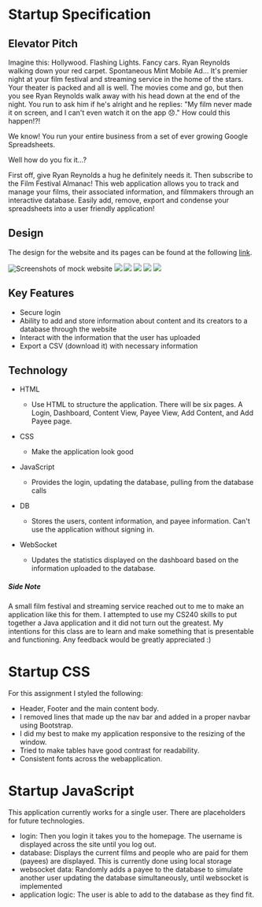 # Startup Specification

## Elevator Pitch
Imagine this: Hollywood. Flashing Lights. Fancy cars. Ryan Reynolds walking down your red carpet. Spontaneous Mint Mobile Ad... It's premier night at your film festival and streaming service in the home of the stars. Your theater is packed and all is well. The movies come and go, but then you see Ryan Reynolds walk away with his head down at the end of the night. You run to ask him if he's alright and he replies: "My film never made it on screen, and I can't even watch it on the app 😞." How could this happen!?! 

We know! You run your entire business from a set of ever growing Google Spreadsheets.

Well how do you fix it...?

First off, give Ryan Reynolds a hug he definitely needs it. Then subscribe to the Film Festival Almanac! This web application allows you to track and manage your films, their associated information, and filmmakers through an interactive database. Easily add, remove, export and condense your spreadsheets into a user friendly application!

## Design

The design for the website and its pages can be found at the following [link](https://ninjamock.com/s/29L9TLx).

![Screenshots of mock website](login.png)
![](dashboard.png)
![](content.png)
![](payee.png)
![](add_content.png)
![](add_payee.png)

## Key Features
- Secure login
- Ability to add and store information about content and its creators to a database through the website
- Interact with the information that the user has uploaded
- Export a CSV (download it) with necessary information

## Technology

- HTML
    - Use HTML to structure the application. There will be six pages. A Login, Dashboard, Content View, Payee View, Add Content, and Add Payee page.

- CSS 
    - Make the application look good

- JavaScript
    - Provides the login, updating the database, pulling from the database calls

- DB
    - Stores the users, content information, and payee information. Can't use the application without signing in.

- WebSocket
    - Updates the statistics displayed on the dashboard based on the information uploaded to the database.

##### Side Note

A small film festival and streaming service reached out to me to make an application like this for them. I attempted to use my CS240 skills to put together a Java application and it did not turn out the greatest. My intentions for this class are to learn and make something that is presentable and functioning. Any feedback would be greatly appreciated :)

# Startup CSS

For this assignment I styled the following:

- Header, Footer and the main content body.
- I removed lines that made up the nav bar and added in a proper navbar using Bootstrap.
- I did my best to make my application responsive to the resizing of the window.
- Tried to make tables have good contrast for readability.
- Consistent fonts across the webapplication.

# Startup JavaScript

This application currently works for a single user. There are placeholders for future technologies.

- login: Then you login it takes you to the homepage. The username is displayed across the site until you log out.
- database: Displays the current films and people who are paid for them (payees) are displayed. This is currently done using local storage
- websocket data: Randomly adds a payee to the database to simulate another user updating the database simultaneously, until websocket is implemented
- application logic: The user is able to add to the database as they find fit.